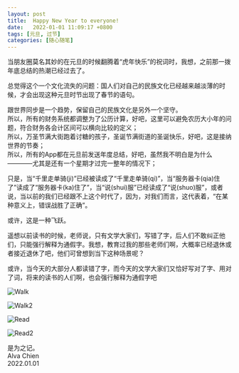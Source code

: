 ```yaml
---
layout: post
title:  Happy New Year to everyone!
date:   2022-01-01 11:09:17 +0800
tags: [元旦, 过节]
categories: [随心随笔]
---
```


当朋友圈莫名其妙的在元旦的时候翻腾着“虎年快乐”的祝词时，我想，之前那一拨年底总结的热潮已经过去了。    


总觉得这个一个文化流失的问题：国人们对自己的民族文化已经越来越淡薄的时候，才会出现这种元旦时节出现了春节的语句。   


跟世界同步是一个趋势，保留自己的民族文化是另外一个坚守。    
所以，所有的财务系统都调整为了公历计算，好吧，这里可以避免农历大小年的问题，符合财务各会计区间可以横向比较的定义；   
所以，万圣节满大街跑着讨糖的孩子，圣诞节满街道的圣诞快乐，好吧，这是接纳世界的节奏；   
所以，所有的App都在元旦前发送年度总结，好吧，虽然我不明白是为什么————尤其是还有一个星期才过完一整年的情况下；   


只是，当“千里走单骑(ji)”已经被读成了“千里走单骑(qi)”，当“服务器卡(qia)住了”读成了“服务器卡(ka)住了”，当“说(shui)服”已经读成了“说(shuo)服”，或者说，当以前的我们已经跟不上这个时代了，因为，对我们而言，这代表着，“在某种意义上，错误战胜了正确”。    


或许，这是一种飞跃。    


遥想以前读书的时候，老师说，只有文学大家们，写错了字，后人们不敢纠正他们，只能强行解释为通假字。我想，教育过我的那些老师们啊，大概率已经退休或者接近退休了吧，他们可曾想到当下这种场景呢？    

或许，当今天的大部分人都读错了字，而今天的文学大家们又恰好写对了字、用对了词，将来的读书的人们啊，也会强行解释为通假字吧    


![Walk](/assets/uploads/2022/01/Walk.jpg)    


![Walk2](/assets/uploads/2022/01/Walk2.jpg)    


![Read](/assets/uploads/2022/01/read.jpg)    


![Read2](/assets/uploads/2022/01/read2.jpg)    



是为之记。    
Alva Chien     
2022.01.01    
